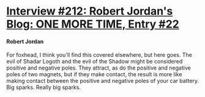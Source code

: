 # [Interview #212: Robert Jordan's Blog: ONE MORE TIME, Entry #22](https://www.theoryland.com/intvmain.php?i=212#22)

#### Robert Jordan

For foxhead, I think you'll find this covered elsewhere, but here goes. The evil of Shadar Logoth and the evil of the Shadow might be considered positive and negative poles. They attract, as do the positive and negative poles of two magnets, but if they make contact, the result is more like making contact between the positive and negative poles of your car battery. Big sparks. Really big sparks.

